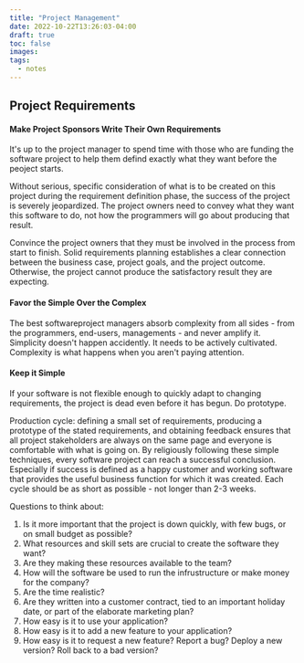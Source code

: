 ```yaml
---
title: "Project Management"
date: 2022-10-22T13:26:03-04:00
draft: true
toc: false
images:
tags:
  - notes
---
```


## Project Requirements

#### Make Project Sponsors Write Their Own Requirements 
It's up to the project manager to spend time with those who are funding the software project to help them defind exactly what they want before the peoject starts.
 
Without serious, specific consideration of what is to be created on this project during the requirement definition phase, the success of the project is severely jeopardized. The project owners need to convey what they want this software to do, not how the programmers will go about producing that result. 

Convince the project owners that they must be involved in the process from start to finish. Solid requirements planning establishes a clear connection between the business case, project goals, and the project outcome. Otherwise, the project cannot produce the satisfactory result they are expecting. 



#### Favor the Simple Over the Complex 
The best softwareproject managers absorb complexity from all sides - from the programmers, end-users, managements - and never amplify it. 
Simplicity doesn't happen accidently. It needs to be actively cultivated. Complexity is what happens when you aren't paying attention.


#### Keep it Simple 
If your software is not flexible enough to quickly adapt to changing requirements, the project is dead even before it has begun. 
Do prototype.

Production cycle: defining a small set of requirements, producing a prototype of the stated requirements, and obtaining feedback ensures that all project stakeholders are always on the same page and everyone is comfortable with what is going on. By religiously following these simple techniques, every software project can reach a successful conclusion. Especially if success is defined as a happy customer and working software that provides the useful business function for which it was created.
Each cycle should be as short as possible - not longer than 2-3 weeks.


Questions to think about:
1. Is it more important that the project is down quickly, with few bugs, or on small budget as possible?
2. What resources and skill sets are crucial to create the software they want?
3. Are they making these resources available to the team?
4. How will the software be used to run the infrustructure or make money for the company? 
5. Are the time realistic?
6. Are they written into a customer contract, tied to an important holiday date, or part of the elaborate marketing plan?
7. How easy is it to use your application? 
8. How easy is it to add a new feature to your application?
9. How easy is it to request a new feature? Report a bug? Deploy a new version? Roll back to a bad version?
